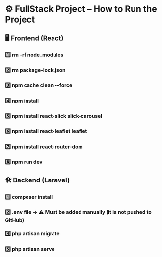 # ⚙️ FullStack Project – How to Run the Project

## 🖥️ Frontend (React)

### 1️⃣ rm -rf node_modules
### 2️⃣ rm package-lock.json
### 3️⃣ npm cache clean --force 
### 4️⃣ npm install
### 5️⃣ npm install react-slick slick-carousel
### 6️⃣ npm install react-leaflet leaflet
### 7️⃣ npm install react-router-dom
### 8️⃣ npm run dev



## 🛠️ Backend (Laravel)

### 1️⃣ composer install
### 2️⃣ .env file → ⚠️ Must be added manually (it is not pushed to GitHub)
### 4️⃣ php artisan migrate
### 5️⃣ php artisan serve
